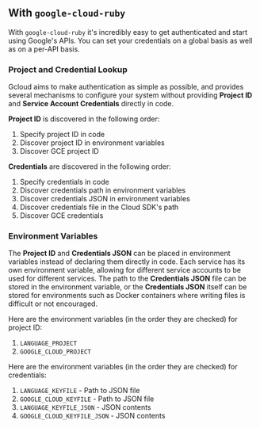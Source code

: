 ## With `google-cloud-ruby`

With `google-cloud-ruby` it's incredibly easy to get authenticated and start using Google's APIs. You can set your credentials on a global basis as well as on a per-API basis.

### Project and Credential Lookup

Gcloud aims to make authentication as simple as possible, and provides several mechanisms to configure your system without providing **Project ID** and **Service Account Credentials** directly in code.

**Project ID** is discovered in the following order:

1. Specify project ID in code
2. Discover project ID in environment variables
3. Discover GCE project ID

**Credentials** are discovered in the following order:

1. Specify credentials in code
2. Discover credentials path in environment variables
3. Discover credentials JSON in environment variables
4. Discover credentials file in the Cloud SDK's path
5. Discover GCE credentials

### Environment Variables

The **Project ID** and **Credentials JSON** can be placed in environment variables instead of declaring them directly in code. Each service has its own environment variable, allowing for different service accounts to be used for different services. The path to the **Credentials JSON** file can be stored in the environment variable, or the **Credentials JSON** itself can be stored for environments such as Docker containers where writing files is difficult or not encouraged.

Here are the environment variables (in the order they are checked) for project ID:

1. `LANGUAGE_PROJECT`
2. `GOOGLE_CLOUD_PROJECT`

Here are the environment variables (in the order they are checked) for credentials:

1. `LANGUAGE_KEYFILE` - Path to JSON file
2. `GOOGLE_CLOUD_KEYFILE` - Path to JSON file
3. `LANGUAGE_KEYFILE_JSON` - JSON contents
4. `GOOGLE_CLOUD_KEYFILE_JSON` - JSON contents




